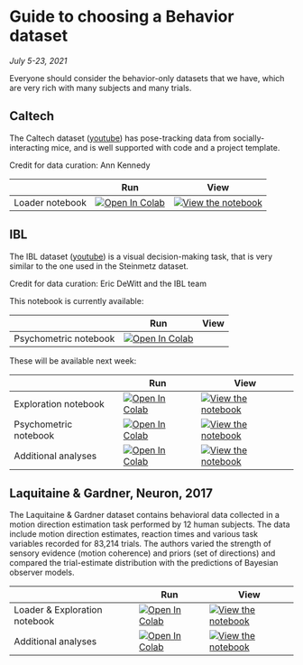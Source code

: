 # Guide to choosing a Behavior dataset

*July 5-23, 2021*

Everyone should consider the behavior-only datasets that we have, which are very rich with many subjects and many trials.

## Caltech

The Caltech dataset ([youtube](https://youtube.com/watch?v=tDmhmasjPeM)) has pose-tracking data from socially-interacting mice, and is well supported with code and a project template.

Credit for data curation: Ann Kennedy

|   | Run | View |
| - | --- | ---- |
| Loader notebook | [![Open In Colab](https://colab.research.google.com/assets/colab-badge.svg)](https://colab.research.google.com/github/NeuromatchAcademy/course-content/blob/main/projects/behavior/Loading_CalMS21_data.ipynb) | [![View the notebook](https://img.shields.io/badge/render-nbviewer-orange.svg)](https://nbviewer.jupyter.org/github/NeuromatchAcademy/course-content/blob/main/projects/behavior/Loading_CalMS21_data.ipynb?flush_cache=true) |

## IBL

The IBL dataset ([youtube](https://youtube.com/watch?v=NofrFH8FRZU)) is a visual decision-making task, that is very similar to the one used in the Steinmetz dataset.

Credit for data curation: Eric DeWitt and the IBL team

This notebook is currently available:

|   | Run | View |
| - | --- | ---- |
| Psychometric notebook | [![Open In Colab](https://colab.research.google.com/assets/colab-badge.svg)](https://colab.research.google.com/drive/14OtLUEiyhrPTPsXetg8VQrTk1CLhBCW5) | |

These will be available next week:

|   | Run | View |
| - | --- | ---- |
| Exploration notebook | [![Open In Colab](https://colab.research.google.com/assets/colab-badge.svg)](https://colab.research.google.com/github/int-brain-lab/nma-ibl/blob/master/01-Explore%20IBL%20behavior%20data%20pipeline.ipynb) | [![View the notebook](https://img.shields.io/badge/render-nbviewer-orange.svg)](https://nbviewer.jupyter.org/github/int-brain-lab/nma-ibl/blob/master/01-Explore%20IBL%20behavior%20data%20pipeline.ipynb?flush_cache=true) |
| Psychometric notebook | [![Open In Colab](https://colab.research.google.com/assets/colab-badge.svg)](https://colab.research.google.com/github/int-brain-lab/nma-ibl/blob/master/02-Plot%20Psychometric%20curve.ipynb) | [![View the notebook](https://img.shields.io/badge/render-nbviewer-orange.svg)](https://nbviewer.jupyter.org/github/int-brain-lab/nma-ibl/blob/master/02-Plot%20Psychometric%20curve.ipynb?flush_cache=true) |
| Additional analyses | [![Open In Colab](https://colab.research.google.com/assets/colab-badge.svg)](https://colab.research.google.com/github/int-brain-lab/nma-ibl/blob/master/03-Replication%20of%20paper%20figures.ipynb) | [![View the notebook](https://img.shields.io/badge/render-nbviewer-orange.svg)](https://nbviewer.jupyter.org/github/int-brain-lab/nma-ibl/blob/master/03-Replication%20of%20paper%20figures.ipynb?flush_cache=true) |

## Laquitaine & Gardner, Neuron, 2017

The Laquitaine & Gardner dataset contains behavioral data collected in a motion direction estimation task performed by 12 human subjects. The data include motion direction estimates, reaction times and various task variables recorded for 83,214 trials. The authors varied the strength of sensory evidence (motion coherence) and priors (set of directions) and compared the trial-estimate distribution with the predictions of Bayesian observer models.

|   | Run | View |
| - | --- | ---- |
| Loader & Exploration notebook | [![Open In Colab](https://colab.research.google.com/assets/colab-badge.svg)](https://colab.research.google.com/github/NeuromatchAcademy/course-content/blob/main/projects/behavior/laquitaine_human_errors.ipynb) | [![View the notebook](https://img.shields.io/badge/render-nbviewer-orange.svg)](https://nbviewer.jupyter.org/github/NeuromatchAcademy/course-content/blob/main/projects/behavior/laquitaine_human_errors.ipynb) |
| Additional analyses | [![Open In Colab](https://colab.research.google.com/assets/colab-badge.svg)](https://colab.research.google.com/github/NeuromatchAcademy/course-content/blob/main/projects/behavior/laquitaine_motion_prior_learning.ipynb) | [![View the notebook](https://img.shields.io/badge/render-nbviewer-orange.svg)](https://nbviewer.jupyter.org/github/NeuromatchAcademy/course-content/blob/main/projects/behavior/laquitaine_motion_prior_learning.ipynb) |


